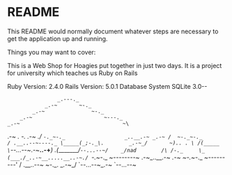 # README

This README would normally document whatever steps are necessary to get the
application up and running.

Things you may want to cover:


This is a Web Shop for Hoagies put together in just two days. It is a project for university which teaches us Ruby on Rails

Ruby Version: 2.4.0
Rails Version: 5.0.1
Database System SQLite 3.0--


                    _.---._
                _.-~       ~-._
            _.-~               ~-._
        _.-~                       ~---._
    _.-~                                 ~\
 .-~                                    _.
 -._                               _.-~ ./
 `-._~-._                   _..__.-~ _.-~
  /  ~-._~-._              / .__..--~----._
 \_____(_;-._\.        _.-~_/       ~).. . \
    /(_____  \`--...--~_.-~______..-+_______)
  .(_________/`--...--~/    _/nad        /\
 /-._     \_     (___./_..-~__.....__..-~./
 `-._~-._   ~\--------~  .-~_..__.-~ _.-~
     ~-._~-._ ~---------'  / .__..--~
         ~-._\.        _.-~_/
             \`--...--~_.-~
              `--...--~
